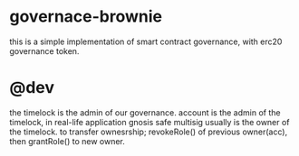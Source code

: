 # governace-brownie
this is a simple implementation of smart contract governance, with erc20 governance token.
# @dev
the timelock is the admin of our governance.
account is the admin of the timelock, in real-life application gnosis safe multisig usually is the owner of the timelock.
to transfer ownesrship; revokeRole() of previous owner(acc), then grantRole() to new owner.
